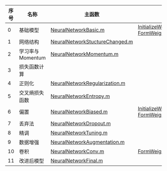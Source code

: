 | 序号 | 名称             | 主函数                                                                | 权重                                                                                                        | 梯度                                                                                        | 损失函数计算                                                              | 预测                                                                | 图像             |
|------|------------------|-----------------------------------------------------------------------|-------------------------------------------------------------------------------------------------------------|---------------------------------------------------------------------------------------------|---------------------------------------------------------------------------|---------------------------------------------------------------------|------------------|
| 0    | 基础模型         | [NeuralNetworkBasic.m](Code/NeuralNetworkBasic.m)                     | [InitializeWeightsBasic.m](Code\InitializeWeightsBasic.m) [FormWeightsBasic.m](Code\FormWeightsBasic.m)     | [InitializeGradBasic.m](Code\InitializeGradBasic.m) [FormGradBasic.m](Code\FormGradBasic.m) | [ClassificationLossBasic.m](Code\ClassificationLossBasic.m)               | [ClassificationPredictBasic.m](Code\ClassificationPredictBasic.m)   | [0.jpg](0.jpg)   |
| 1    | 网络结构         | [NeuralNetworkStuctureChanged.m](Code\NeuralNetworkStuctureChanged.m) |                                                                                                             |                                                                                             |                                                                           |                                                                     | [1.jpg](1.jpg)   |
| 2    | 学习率与Momentum | [NeuralNetworkMomentum.m](Code\NeuralNetworkMomentum.m)               |                                                                                                             |                                                                                             |                                                                           |                                                                     | [2.jpg](2.jpg)   |
| 3    | 损失函数计算     |                                                                       |                                                                                                             |                                                                                             |                                                                           |                                                                     |                  |
| 4    | 正则化           | [NeuralNetworkRegularization.m](Code\NeuralNetworkRegularization.m)   |                                                                                                             |                                                                                             |                                                                           |                                                                     | [4.jpg](4.jpg)   |
| 5    | 交叉熵损失函数   | [NeuralNetworkEntropy.m](Code\NeuralNetworkEntropy.m)                 |                                                                                                             |                                                                                             | [ClassificationLossEntropy.m](Code\ClassificationLossEntropy.m)           |                                                                     | [5.jpg](5.jpg)   |
| 6    | 偏置             | [NeuralNetworkBiased.m](Code\NeuralNetworkBiased.m)                   | [InitializeWeightsBiased.m](Code\InitializeWeightsBiased.m) [FormWeightsBiased.m](Code\FormWeightsBiased.m) | [FormGradBiased.m](Code\FormGradBiased.m)                                                   | [ClassificationLossBiased.m](Code\ClassificationLossBiased.m)             | [ClassificationPredictBiased.m](Code\ClassificationPredictBiased.m) | [6.jpg](6.jpg)   |
| 7    | 丢弃法           | [NeuralNetworkDropout.m](Code\NeuralNetworkDropout.m)                 |                                                                                                             |                                                                                             | [ClassificationLossDropout.m](Code\ClassificationLossDropout.m)           |                                                                     | [7.jpg](7.jpg)   |
| 8    | 精调             | [NeuralNetworkTuning.m](Code\NeuralNetworkTuning.m)                   |                                                                                                             |                                                                                             |                                                                           | [ClassificationPredictTuning.m](Code\ClassificationPredictTuning.m) |                  |
| 9    | 数据增强         | [NeuralNetworkAugmentation.m](Code\NeuralNetworkAugmentation.m)       |                                                                                                             |                                                                                             | [ClassificationLossAugmentation.m](Code\ClassificationLossAugmentation.m) |                                                                     | [8.jpg](8.jpg)   |
| 10   | 卷积             | [NeuralNetworkConv.m](Code\NeuralNetworkConv.m)                       | [FormWeightsConv.m](Code\FormWeightsConv.m)                                                                 | [FormGradConv.m](Code\FormGradConv.m)                                                       | [ClassificationLossConv.m](Code\ClassificationLossConv.m)                 | [ClassificationPredictConv.m](Code\ClassificationPredictConv.m)     | [10.jpg](10.jpg) |
| 11   | 改进后模型       | [NeuralNetworkFinal.m](Code\NeuralNetworkFinal.m)                     |                                                                                                             |                                                                                             | [ClassificationLossFinal.m](Code\ClassificationLossFinal.m)               | [ClassificationPredictFinal.m](Code\ClassificationPredictFinal.m)   | [11.jpg](11.jpg) |
